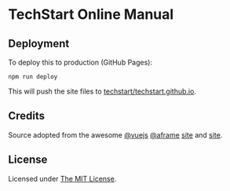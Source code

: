 # TechStart Online Manual

## Deployment

To deploy this to production (GitHub Pages):

    npm run deploy

This will push the site files to
[techstart/techstart.github.io](https://techstart.github.io).


## Credits

Source adopted from the awesome [@vuejs](https://github.com/vuejs/)
[@aframe](https://github.com/aframevr/)
[site](https://github.com/aframevr/aframe-site) and [site](https://github.com/vuejs/vuejs.org/).

## License

Licensed under [The MIT License](LICENSE).
